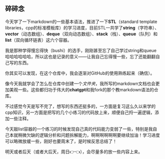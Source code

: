 ## 碎碎念
今天学了一下markdown的一些基本语法，推进了一下**STL**（standard template libraries，cpp的标准模板库）的学习进度，目前STL一共学了**string**（字符串）、**vector**（动态数组）、**deque**（双向动态数组）、**stack**（栈）、**queue**（队列）和**list**（双向循环链表）这六个容器。

我是那种学得慢忘得快（bushi）的选手，刚刚甚至忘了自己学过string和queue哈哈哈哈哈哈，所以这也是记录的意义——让我自己忘得慢一些，忘了还能翻翻自己写的东西。

你其实可以发现，在这个仓库中，我会逐渐对GitHub的使用熟练起来（确信）。

像今天我就学会了怎么在仓库中创建一个*文件夹*，我所写的markdown文档也会更加美观一些。这些都归功于伟大的**chatgpt**和我fork的那个教markdown语法的仓库。

不过感觉今天是写不完了，想写的东西还挺多的，一方面是复习这么久以来学的cpp知识，另一方面是把写的几个小练习的代码放上来，顺便自己捋一遍逻辑，添加一些注释。

今天敲list容器的一个练习的时候发现自己真的代码能力变弱了一些，特别是我自己本就稍微欠缺的逻辑分析和问题拆解能力，啊啊啊啊啊啊要继续加油！学习进度可以略微放缓一些，刚好也要周末了，是时候反思总结了！

明天或者后天（或者大后天，周日👉👈），会尽量多的放一些内容上来。
